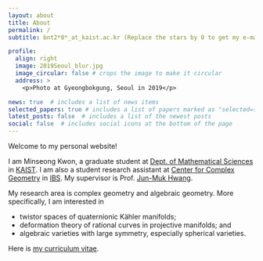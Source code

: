 ```yaml
---
layout: about
title: About
permalink: /
subtitle: bnt2*8*_at_kaist.ac.kr (Replace the stars by 0 to get my e-mail address)

profile:
  align: right
  image: 2019Seoul_blur.jpg
  image_circular: false # crops the image to make it circular
  address: >
    <p>Photo at Gyeongbokgung, Seoul in 2019</p>

news: true  # includes a list of news items
selected_papers: true # includes a list of papers marked as "selected={true}"
latest_posts: false  # includes a list of the newest posts
social: false  # includes social icons at the bottom of the page
---
```


Welcome to my personal website!

I am Minseong Kwon, a graduate student at [Dept. of Mathematical Sciences](https://mathsci.kaist.ac.kr/) in [KAIST](https://www.kaist.ac.kr/). I am also a student research assistant at [Center for Complex Geometry](https://ccg.ibs.re.kr/) in [IBS](https://www.ibs.re.kr/eng.do). My supervisor is Prof. <a href="https://ccg.ibs.re.kr/members/">Jun-Muk Hwang</a>.

My research area is complex geometry and algebraic geometry. More specifically, I am interested in

* twistor spaces of quaternionic Kähler manifolds;
* deformation theory of rational curves in projective manifolds; and
* algebraic varieties with large symmetry, especially spherical varieties.

Here is <a href="https://mskwonmath.github.io/assets/pdf/Curriculum%20Vitae_Minseong%20Kwon.pdf">my curriculum vitae</a>.
